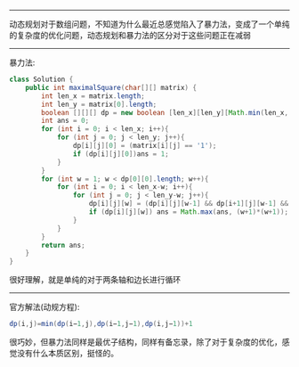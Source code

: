 - - - 
动态规划对于数组问题，不知道为什么最近总感觉陷入了暴力法，变成了一个单纯的复杂度的优化问题，动态规划和暴力法的区分对于这些问题正在减弱
- - - 
暴力法:
```java
class Solution {
    public int maximalSquare(char[][] matrix) {
        int len_x = matrix.length;
        int len_y = matrix[0].length;
        boolean [][][] dp = new boolean [len_x][len_y][Math.min(len_x, len_y)+1];
        int ans = 0;
        for (int i = 0; i < len_x; i++){
            for (int j = 0; j < len_y; j++){
                dp[i][j][0] = (matrix[i][j] == '1');
                if (dp[i][j][0])ans = 1;
            }
        }
        for (int w = 1; w < dp[0][0].length; w++){
            for (int i = 0; i < len_x-w; i++){
                for (int j = 0; j < len_y-w; j++){
                    dp[i][j][w] = (dp[i][j][w-1] && dp[i+1][j][w-1] && dp[i][j+1][w-1] && dp[i+1][j+1][w-1]);
                    if (dp[i][j][w]) ans = Math.max(ans, (w+1)*(w+1));
                }
            }
        }
        return ans;
    }
}
```
很好理解，就是单纯的对于两条轴和边长进行循环
- - - 
官方解法(动规方程):
```java
dp(i,j)=min(dp(i−1,j),dp(i−1,j−1),dp(i,j−1))+1
```
很巧妙，但暴力法同样是最优子结构，同样有备忘录，除了对于复杂度的优化，感觉没有什么本质区别，挺怪的。
